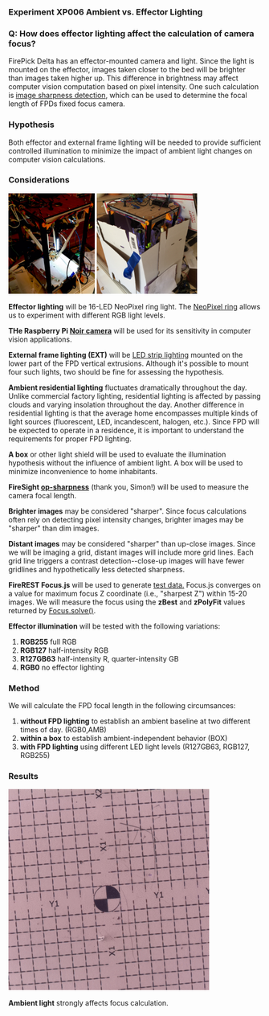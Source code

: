 ### Experiment XP006 Ambient vs. Effector Lighting

### Q: How does effector lighting affect the calculation of camera focus?

FirePick Delta has an effector-mounted camera and light. Since the light is
mounted on the effector, images taken closer to the bed will be brighter than 
images taken higher up. This difference in brightness may affect computer vision
computation based on pixel intensity. One such calculation is 
<a href="https://github.com/firepick1/FireSight/wiki/op-Sharpness">image sharpness detection</a>,
which can be used to determine the focal length of FPDs fixed focus camera.

### Hypothesis
Both effector and external frame lighting will be needed to provide sufficient 
controlled illumination to minimize the impact of ambient light changes on
computer vision calculations.

### Considerations
<a href="https://github.com/firepick1/fpd-vision/blob/master/XP006-lighting/img/FPD_EXT.jpg"><img
src="https://github.com/firepick1/fpd-vision/blob/master/XP006-lighting/img/FPD_EXT.jpg" height=200px></a>
<a href="https://github.com/firepick1/fpd-vision/blob/master/XP006-lighting/img/FPD_BOX.JPG"><img
src="https://github.com/firepick1/fpd-vision/blob/master/XP006-lighting/img/FPD_BOX.JPG" 
height=200px></a>

**Effector lighting** will be 16-LED NeoPixel ring light. 
The <a href="http://www.adafruit.com/product/1463">NeoPixel ring</a>
allows us to experiment with different RGB light levels.

**THe Raspberry Pi <a href="http://www.adafruit.com/product/1567">Noir camera</a>** 
will be used for its sensitivity in computer vision applications.

**External frame lighting (EXT)** will be 
<a href="http://www.amazon.com/Goal-Zero-14101-Stick-Light/dp/B0045XRK06/ref=sr_1_3?ie=UTF8&qid=1426303833&sr=8-3&keywords=usb+led">
LED strip lighting</a> mounted on the lower
part of the FPD vertical extrusions. Although it's possible to mount four such lights,
two should be fine for assessing the hypothesis.

**Ambient residential lighting** fluctuates dramatically throughout the day. Unlike
commercial factory lighting, residential lighting is affected by passing clouds
and varying insolation throughout the day. Another difference in residential lighting is
that the average home encompasses multiple kinds of light sources (fluorescent, LED,
incandescent, halogen, etc.). Since FPD will be expected to operate in a residence, 
it is important to understand the requirements for proper FPD lighting.

**A box** or other light shield will be used to evaluate the illumination hypothesis
without the influence of ambient light. A box will be used to minimize inconvenience
to home inhabitants. 

**FireSight <a href="https://github.com/firepick1/FireSight/wiki/op-Sharpness">op-sharpness</a>** (thank you, Simon!) will be used to measure the camera
focal length.

**Brighter images** may be considered "sharper". Since focus calculations often rely on detecting 
pixel intensity changes, brighter images may be "sharper" than dim images.

**Distant images** may be considered "sharper" than up-close images. 
Since we will be imaging a grid, distant images will include more grid lines.
Each grid line triggers a contrast detection--close-up images will have
fewer gridlines and hypothetically less detected sharpness.

**FireREST Focus.js** will be used to generate 
<a href="https://github.com/firepick1/fpd-vision/tree/master/XP006-lighting/data">test data.</a>
Focus.js converges 
on a value for maximum focus Z coordinate (i.e., "sharpest Z") within 15-20 images.
We will measure the focus using the **zBest** and **zPolyFit** values returned by 
<a href="https://github.com/firepick1/FireREST/blob/dev/server/firepick/Focus.js">Focus.solve()</a>.

**Effector illumination** will be tested with the following variations:

1. **RGB255** full RGB 
1. **RGB127** half-intensity RGB
1. **R127GB63** half-intensity R, quarter-intensity GB
1. **RGB0** no effector lighting

### Method

We will calculate the FPD focal length in the following circumsances:

1. **without FPD lighting** to establish an ambient baseline at two different times of day. (RGB0,AMB)
1. **within a box** to establish ambient-independent behavior (BOX)
1. **with FPD lighting** using different LED light levels (R127GB63, RGB127, RGB255)


### Results

<a href="https://github.com/firepick1/fpd-vision/blob/master/XP006-lighting/img/ambient-38_9AM_10AM.gif">
<img src="https://github.com/firepick1/fpd-vision/blob/master/XP006-lighting/img/ambient-38_9AM_10AM.gif" size=200px></a>

**Ambient light** strongly affects focus calculation.
